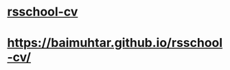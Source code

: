 # [rsschool-cv](https://baimuhtar.github.io/rsschool-cv/cv)
# https://baimuhtar.github.io/rsschool-cv/
